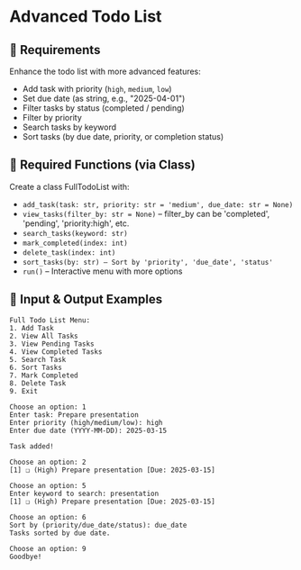 # Advanced Todo List

## 📌 Requirements
Enhance the todo list with more advanced features:

- Add task with priority (`high`, `medium`, `low`)
- Set due date (as string, e.g., "2025-04-01")
- Filter tasks by status (completed / pending)
- Filter by priority
- Search tasks by keyword
- Sort tasks (by due date, priority, or completion status)

## 🧩 Required Functions (via Class)
Create a class FullTodoList with:

- `add_task(task: str, priority: str = 'medium', due_date: str = None)`
- `view_tasks(filter_by: str = None)` – filter_by can be 'completed', 'pending', 'priority:high', etc.
- `search_tasks(keyword: str)`
- `mark_completed(index: int)`
- `delete_task(index: int)`
- `sort_tasks(by: str) – Sort by 'priority', 'due_date', 'status'`
- `run()` – Interactive menu with more options

## 📝 Input & Output Examples

```shell
Full Todo List Menu:
1. Add Task
2. View All Tasks
3. View Pending Tasks
4. View Completed Tasks
5. Search Task
6. Sort Tasks
7. Mark Completed
8. Delete Task
9. Exit

Choose an option: 1
Enter task: Prepare presentation
Enter priority (high/medium/low): high
Enter due date (YYYY-MM-DD): 2025-03-15

Task added!

Choose an option: 2
[1] ❏ (High) Prepare presentation [Due: 2025-03-15]

Choose an option: 5
Enter keyword to search: presentation
[1] ❏ (High) Prepare presentation [Due: 2025-03-15]

Choose an option: 6
Sort by (priority/due_date/status): due_date
Tasks sorted by due date.

Choose an option: 9
Goodbye!
```